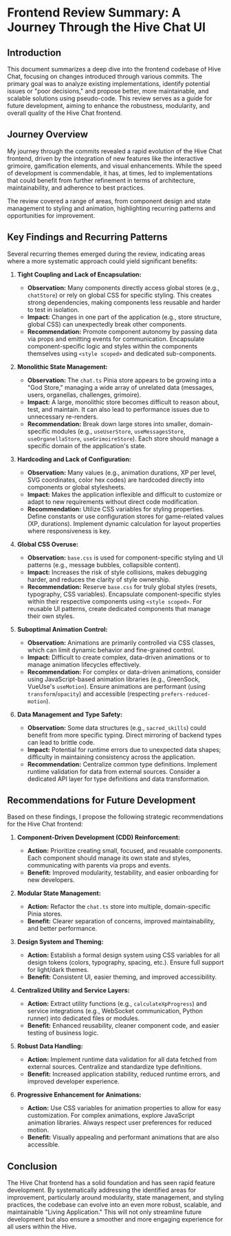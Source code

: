 # Frontend Review Summary: A Journey Through the Hive Chat UI

## Introduction

This document summarizes a deep dive into the frontend codebase of Hive Chat, focusing on changes introduced through various commits. The primary goal was to analyze existing implementations, identify potential issues or "poor decisions," and propose better, more maintainable, and scalable solutions using pseudo-code. This review serves as a guide for future development, aiming to enhance the robustness, modularity, and overall quality of the Hive Chat frontend.

## Journey Overview

My journey through the commits revealed a rapid evolution of the Hive Chat frontend, driven by the integration of new features like the interactive grimoire, gamification elements, and visual enhancements. While the speed of development is commendable, it has, at times, led to implementations that could benefit from further refinement in terms of architecture, maintainability, and adherence to best practices.

The review covered a range of areas, from component design and state management to styling and animation, highlighting recurring patterns and opportunities for improvement.

## Key Findings and Recurring Patterns

Several recurring themes emerged during the review, indicating areas where a more systematic approach could yield significant benefits:

1.  **Tight Coupling and Lack of Encapsulation:**
    - **Observation:** Many components directly access global stores (e.g., `chatStore`) or rely on global CSS for specific styling. This creates strong dependencies, making components less reusable and harder to test in isolation.
    - **Impact:** Changes in one part of the application (e.g., store structure, global CSS) can unexpectedly break other components.
    - **Recommendation:** Promote component autonomy by passing data via props and emitting events for communication. Encapsulate component-specific logic and styles within the components themselves using `<style scoped>` and dedicated sub-components.

2.  **Monolithic State Management:**
    - **Observation:** The `chat.ts` Pinia store appears to be growing into a "God Store," managing a wide array of unrelated data (messages, users, organellas, challenges, grimoire).
    - **Impact:** A large, monolithic store becomes difficult to reason about, test, and maintain. It can also lead to performance issues due to unnecessary re-renders.
    - **Recommendation:** Break down large stores into smaller, domain-specific modules (e.g., `useUserStore`, `useMessagesStore`, `useOrganellaStore`, `useGrimoireStore`). Each store should manage a specific domain of the application's state.

3.  **Hardcoding and Lack of Configuration:**
    - **Observation:** Many values (e.g., animation durations, XP per level, SVG coordinates, color hex codes) are hardcoded directly into components or global stylesheets.
    - **Impact:** Makes the application inflexible and difficult to customize or adapt to new requirements without direct code modification.
    - **Recommendation:** Utilize CSS variables for styling properties. Define constants or use configuration stores for game-related values (XP, durations). Implement dynamic calculation for layout properties where responsiveness is key.

4.  **Global CSS Overuse:**
    - **Observation:** `base.css` is used for component-specific styling and UI patterns (e.g., message bubbles, collapsible content).
    - **Impact:** Increases the risk of style collisions, makes debugging harder, and reduces the clarity of style ownership.
    - **Recommendation:** Reserve `base.css` for truly global styles (resets, typography, CSS variables). Encapsulate component-specific styles within their respective components using `<style scoped>`. For reusable UI patterns, create dedicated components that manage their own styles.

5.  **Suboptimal Animation Control:**
    - **Observation:** Animations are primarily controlled via CSS classes, which can limit dynamic behavior and fine-grained control.
    - **Impact:** Difficult to create complex, data-driven animations or to manage animation lifecycles effectively.
    - **Recommendation:** For complex or data-driven animations, consider using JavaScript-based animation libraries (e.g., GreenSock, VueUse's `useMotion`). Ensure animations are performant (using `transform`/`opacity`) and accessible (respecting `prefers-reduced-motion`).

6.  **Data Management and Type Safety:**
    - **Observation:** Some data structures (e.g., `sacred_skills`) could benefit from more specific typing. Direct mirroring of backend types can lead to brittle code.
    - **Impact:** Potential for runtime errors due to unexpected data shapes; difficulty in maintaining consistency across the application.
    - **Recommendation:** Centralize common type definitions. Implement runtime validation for data from external sources. Consider a dedicated API layer for type definitions and data transformation.

## Recommendations for Future Development

Based on these findings, I propose the following strategic recommendations for the Hive Chat frontend:

1.  **Component-Driven Development (CDD) Reinforcement:**
    - **Action:** Prioritize creating small, focused, and reusable components. Each component should manage its own state and styles, communicating with parents via props and events.
    - **Benefit:** Improved modularity, testability, and easier onboarding for new developers.

2.  **Modular State Management:**
    - **Action:** Refactor the `chat.ts` store into multiple, domain-specific Pinia stores.
    - **Benefit:** Clearer separation of concerns, improved maintainability, and better performance.

3.  **Design System and Theming:**
    - **Action:** Establish a formal design system using CSS variables for all design tokens (colors, typography, spacing, etc.). Ensure full support for light/dark themes.
    - **Benefit:** Consistent UI, easier theming, and improved accessibility.

4.  **Centralized Utility and Service Layers:**
    - **Action:** Extract utility functions (e.g., `calculateXpProgress`) and service integrations (e.g., WebSocket communication, Python runner) into dedicated files or modules.
    - **Benefit:** Enhanced reusability, cleaner component code, and easier testing of business logic.

5.  **Robust Data Handling:**
    - **Action:** Implement runtime data validation for all data fetched from external sources. Centralize and standardize type definitions.
    - **Benefit:** Increased application stability, reduced runtime errors, and improved developer experience.

6.  **Progressive Enhancement for Animations:**
    - **Action:** Use CSS variables for animation properties to allow for easy customization. For complex animations, explore JavaScript animation libraries. Always respect user preferences for reduced motion.
    - **Benefit:** Visually appealing and performant animations that are also accessible.

## Conclusion

The Hive Chat frontend has a solid foundation and has seen rapid feature development. By systematically addressing the identified areas for improvement, particularly around modularity, state management, and styling practices, the codebase can evolve into an even more robust, scalable, and maintainable "Living Application." This will not only streamline future development but also ensure a smoother and more engaging experience for all users within the Hive.
